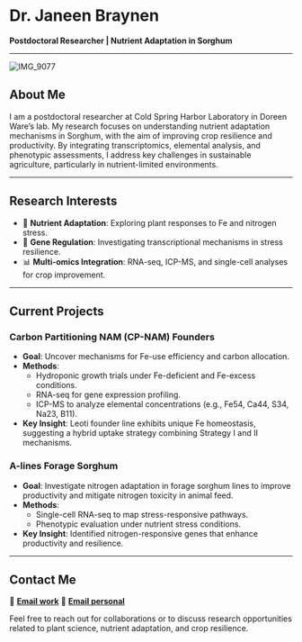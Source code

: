 # Dr. Janeen Braynen  
**Postdoctoral Researcher | Nutrient Adaptation in Sorghum**  



---
![IMG_9077](https://github.com/user-attachments/assets/f5731174-1413-43ce-8cf9-a9a4b7ea3474)

## About Me  
I am a postdoctoral researcher at Cold Spring Harbor Laboratory in Doreen Ware’s lab. My research focuses on understanding nutrient adaptation mechanisms in Sorghum, with the aim of improving crop resilience and productivity. By integrating transcriptomics, elemental analysis, and phenotypic assessments, I address key challenges in sustainable agriculture, particularly in nutrient-limited environments.  

---

## Research Interests  
- 🌱 **Nutrient Adaptation**: Exploring plant responses to Fe and nitrogen stress.  
- 🧬 **Gene Regulation**: Investigating transcriptional mechanisms in stress resilience.  
- 📊 **Multi-omics Integration**: RNA-seq, ICP-MS, and single-cell analyses for crop improvement.  

---

## Current Projects  

### **Carbon Partitioning NAM (CP-NAM) Founders**  
- **Goal**: Uncover mechanisms for Fe-use efficiency and carbon allocation.  
- **Methods**:  
  - Hydroponic growth trials under Fe-deficient and Fe-excess conditions.  
  - RNA-seq for gene expression profiling.  
  - ICP-MS to analyze elemental concentrations (e.g., Fe54, Ca44, S34, Na23, B11).  
- **Key Insight**: Leoti founder line exhibits unique Fe homeostasis, suggesting a hybrid uptake strategy combining Strategy I and II mechanisms.  

### **A-lines Forage Sorghum**  
- **Goal**: Investigate nitrogen adaptation in forage sorghum lines to improve productivity and mitigate nitrogen toxicity in animal feed.  
- **Methods**:  
  - Single-cell RNA-seq to map stress-responsive pathways.  
  - Phenotypic evaluation under nutrient stress conditions.  
- **Key Insight**: Identified nitrogen-responsive genes that enhance productivity and resilience.  

---

## Contact Me  
📧 **[Email work](braynen@cshl.edu)** 
📧 **[Email personal](janeenbraynen2543@hotmail.com)**

Feel free to reach out for collaborations or to discuss research opportunities related to plant science, nutrient adaptation, and crop resilience.  
